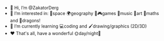 - 👋 Hi, I’m @ZakatorDerg
- 👀 I’m interested in: 🚀space 🌍geography 🎲🎮games 🎵music 🎨art 🔢maths and 🐉dragons!
- 🌱 I’m currently learning 💻coding and 🖌️drawing/graphics (2D/3D)
- ❤️ That's all, have a wonderful 🌞day/night🌙

<!---
ZakatorDerg/ZakatorDerg is a ✨ special ✨ repository because its `README.md` (this file) appears on your GitHub profile.
You can click the Preview link to take a look at your changes.
--->
